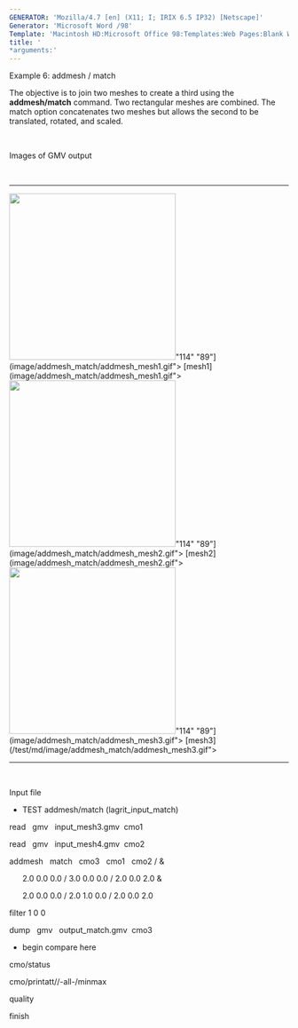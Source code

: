 ```yaml
---
GENERATOR: 'Mozilla/4.7 [en] (X11; I; IRIX 6.5 IP32) [Netscape]'
Generator: 'Microsoft Word /98'
Template: 'Macintosh HD:Microsoft Office 98:Templates:Web Pages:Blank Web Page'
title: '
*arguments:'
---
```


 Example 6: addmesh / match

 The objective is to join two meshes to create a third using the
 **addmesh/match** command. Two rectangular meshes are combined. The
 match option concatenates two meshes but allows the second to be
 translated, rotated, and scaled.

   

 Images of GMV output

  

   ---------------------------------------------------------------------------------------------------------------------------------------------------------------- ---------------------------------------------------------------------------------------------------------------------------------------------------------------- ---------------------------------------------------------------------------------------------------------------------------------------------------------------------------
   <img height="300" width="300" src="https://lanl.github.io/LaGriT/assets/images/addmesh_match/addmesh_mesh1_tn.gif">"114" "89"](image/addmesh_match/addmesh_mesh1.gif"> [mesh1](image/addmesh_match/addmesh_mesh1.gif">   <img height="300" width="300" src="https://lanl.github.io/LaGriT/assets/images/addmesh_match/addmesh_mesh2_tn.gif">"114" "89"](image/addmesh_match/addmesh_mesh2.gif"> [mesh2](image/addmesh_match/addmesh_mesh2.gif">   <img height="300" width="300" src="https://lanl.github.io/LaGriT/assets/images/addmesh_match/addmesh_mesh3_tn.gif">"114" "89"](image/addmesh_match/addmesh_mesh3.gif"> [mesh3](/test/md/image/addmesh_match/addmesh_mesh3.gif">
   ---------------------------------------------------------------------------------------------------------------------------------------------------------------- ---------------------------------------------------------------------------------------------------------------------------------------------------------------- ---------------------------------------------------------------------------------------------------------------------------------------------------------------------------

  

 Input file

 
* TEST addmesh/match (lagrit\_input\_match)

 read   gmv   input\_mesh3.gmv  cmo1

 read   gmv   input\_mesh4.gmv  cmo2

 addmesh   match   cmo3   cmo1   cmo2 / &

       2.0 0.0 0.0 / 3.0 0.0 0.0 / 2.0 0.0 2.0 &

       2.0 0.0 0.0 / 2.0 1.0 0.0 / 2.0 0.0 2.0

 filter 1 0 0

 dump   gmv   output\_match.gmv  cmo3

 
* begin compare here

 cmo/status

 cmo/printatt//-all-/minmax

 quality

 finish
